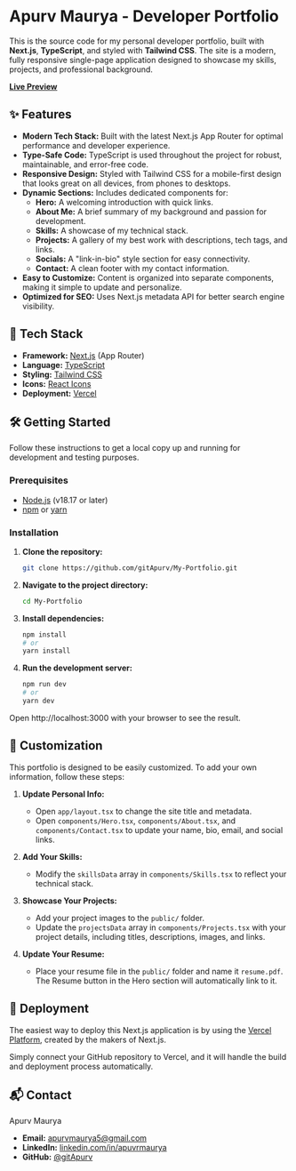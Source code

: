 # Apurv Maurya - Developer Portfolio

This is the source code for my personal developer portfolio, built with **Next.js**, **TypeScript**, and styled with **Tailwind CSS**. The site is a modern, fully responsive single-page application designed to showcase my skills, projects, and professional background.

[**Live Preview**](https://my-portfolio-eight-theta-70.vercel.app/)


## ✨ Features

- **Modern Tech Stack:** Built with the latest Next.js App Router for optimal performance and developer experience.
- **Type-Safe Code:** TypeScript is used throughout the project for robust, maintainable, and error-free code.
- **Responsive Design:** Styled with Tailwind CSS for a mobile-first design that looks great on all devices, from phones to desktops.
- **Dynamic Sections:** Includes dedicated components for:
  - **Hero:** A welcoming introduction with quick links.
  - **About Me:** A brief summary of my background and passion for development.
  - **Skills:** A showcase of my technical stack.
  - **Projects:** A gallery of my best work with descriptions, tech tags, and links.
  - **Socials:** A "link-in-bio" style section for easy connectivity.
  - **Contact:** A clean footer with my contact information.
- **Easy to Customize:** Content is organized into separate components, making it simple to update and personalize.
- **Optimized for SEO:** Uses Next.js metadata API for better search engine visibility.


## 🚀 Tech Stack

- **Framework:** [Next.js](https://nextjs.org/) (App Router)
- **Language:** [TypeScript](https://www.typescriptlang.org/)
- **Styling:** [Tailwind CSS](https://tailwindcss.com/)
- **Icons:** [React Icons](https://react-icons.github.io/react-icons/)
- **Deployment:** [Vercel](https://vercel.com/)



## 🛠️ Getting Started

Follow these instructions to get a local copy up and running for development and testing purposes.

### Prerequisites

- [Node.js](https://nodejs.org/en/) (v18.17 or later)
- [npm](https://www.npmjs.com/) or [yarn](https://yarnpkg.com/)

### Installation

1.  **Clone the repository:**
    ```sh
    git clone https://github.com/gitApurv/My-Portfolio.git
    ```

2.  **Navigate to the project directory:**
    ```sh
    cd My-Portfolio
    ```

3.  **Install dependencies:**
    ```sh
    npm install
    # or
    yarn install
    ```

4.  **Run the development server:**
    ```sh
    npm run dev
    # or
    yarn dev
    ```

Open http://localhost:3000 with your browser to see the result.


## 🎨 Customization

This portfolio is designed to be easily customized. To add your own information, follow these steps:

1.  **Update Personal Info:**
    - Open `app/layout.tsx` to change the site title and metadata.
    - Open `components/Hero.tsx`, `components/About.tsx`, and `components/Contact.tsx` to update your name, bio, email, and social links.

2.  **Add Your Skills:**
    - Modify the `skillsData` array in `components/Skills.tsx` to reflect your technical stack.

3.  **Showcase Your Projects:**
    - Add your project images to the `public/` folder.
    - Update the `projectsData` array in `components/Projects.tsx` with your project details, including titles, descriptions, images, and links.

4.  **Update Your Resume:**
    - Place your resume file in the `public/` folder and name it `resume.pdf`. The Resume button in the Hero section will automatically link to it.


## 🚀 Deployment

The easiest way to deploy this Next.js application is by using the [Vercel Platform](https://vercel.com/new?utm_medium=default-template&filter=next.js&utm_source=create-next-app&utm_campaign=create-next-app-readme), created by the makers of Next.js.

Simply connect your GitHub repository to Vercel, and it will handle the build and deployment process automatically.


## 📬 Contact

Apurv Maurya

-   **Email:** [apurvmaurya5@gmail.com](mailto:apurvmaurya5@gmail.com)
-   **LinkedIn:** [linkedin.com/in/apuvrmaurya](https://www.linkedin.com/in/apurvmaurya)
-   **GitHub:** [@gitApurv](https://github.com/gitApurv)

